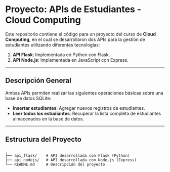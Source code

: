 # **Proyecto: APIs de Estudiantes - Cloud Computing**

Este repositorio contiene el código para un proyecto del curso de **Cloud Computing**, en el cual se desarrollaron dos APIs para la gestión de estudiantes utilizando diferentes tecnologías:

1. **API Flask**: Implementada en Python con Flask.
2. **API Node.js**: Implementada en JavaScript con Express.

---

## **Descripción General**
Ambas APIs permiten realizar las siguientes operaciones básicas sobre una base de datos SQLite:

- **Insertar estudiantes**: Agregar nuevos registros de estudiantes.
- **Leer todos los estudiantes**: Recuperar la lista completa de estudiantes almacenados en la base de datos.

---

## **Estructura del Proyecto**
```plaintext
.
├── api_flask/    # API desarrollada con Flask (Python)
├── api_nodejs/   # API desarrollada con Node.js (Express)
└── README.md     # Descripción del proyecto
```
